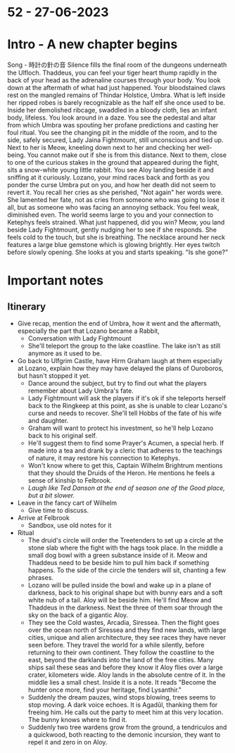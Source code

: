 # 52 - 27-06-2023
# Intro - A new chapter begins
Song - 時計の針の音
Silence fills the final room of the dungeons underneath the Ulfloch. Thaddeus, you can feel your tiger heart thump rapidly in the back of your head as the adrenaline courses through your body. You look down at the aftermath of what had just happened. Your bloodstained claws rest on the mangled remains of Thindar Holstice, Umbra. What is left inside her ripped robes is barely recognizable as the half elf she once used to be. Inside her demolished ribcage, swaddled in a bloody cloth, lies an infant body, lifeless. You look around in a daze. You see the pedestal and altar from which Umbra was spouting her profane predictions and casting her foul ritual. You see the changing pit in the middle of the room, and to the side, safely secured, Lady Jaina Fightmount, still unconscious and tied up. Next to her is Meow, kneeling down next to her and checking her well-being. You cannot make out if she is from this distance. Next to them, close to one of the curious stakes in the ground that appeared during the fight, sits a snow-white young little rabbit. You see Aloy landing beside it and sniffing at it curiously.
Lozano, your mind races back and forth as you ponder the curse Umbra put on you, and how her death did not seem to revert it. You recall her cries as she perished, "Not again" her words were. She lamented her fate, not as cries from someone who was going to lose it all, but as someone who was facing an annoying setback. You feel weak, diminished even. The world seems large to you and your connection to Ketephys feels strained. What just happened, did you win?
Meow, you land beside Lady Fightmount, gently nudging her to see if she responds. She feels cold to the touch, but she is breathing. The necklace around her neck features a large blue gemstone which is glowing brightly. Her eyes twitch before slowly opening. She looks at you and starts speaking. "Is she gone?"
# Important notes
## Itinerary
- Give recap, mention the end of Umbra, how it went and the aftermath, especially the part that Lozano became a Rabbit, 
    - Conversation with Lady Fightmount
    - She'll teleport the group to the lake coastline. The lake isn't as still anymore as it used to be.
- Go back to Ulfgrim Castle, have Hirm Graham laugh at them especially at Lozano, explain how they may have delayed the plans of Ouroboros, but hasn't stopped it yet. 
    - Dance around the subject, but try to find out what the players remember about Lady Umbra's fate.
    - Lady Fightmount will ask the players if it's ok if she teleports herself back to the Ringkeep at this point, as she is unable to clear Lozano's curse and needs to recover. She'll tell Hobbs of the fate of his wife and daughter.
    - Graham will want to protect his investment, so he'll help Lozano back to his original self.
    - He'll suggest them to find some Prayer's Acumen, a special herb. If made into a tea and drank by a cleric that adheres to the teachings of nature, it may restore his connection to Ketephys.
    - Won't know where to get this, Captain Wilhelm Brightrum mentions that they should the Druids of the Heron. He mentions he feels a sense of kinship to Felbrook.
    - *Laugh like Ted Danson at the end of season one of the Good place, but a bit slower.*
- Leave in the fancy cart of Wilhelm 
    - Give time to discuss.
- Arrive at Felbrook 
    - Sandbox, use old notes for it
- Ritual 
    - The druid's circle will order the Treetenders to set up a circle at the stone slab where the fight with the hags took place. In the middle a small dog bowl with a green substance inside of it. Meow and Thaddeus need to be beside him to pull him back if something happens. To the side of the circle the tenders will sit, chanting a few phrases.
    - Lozano will be pulled inside the bowl and wake up in a plane of darkness, back to his original shape but with bunny ears and a soft white nub of a tail. Aloy will be beside him. He'll find Meow and Thaddeus in the darkness. Next the three of them soar through the sky on the back of a gigantic Aloy.
    - They see the Cold wastes, Arcadia, Siressea. Then the flight goes over the ocean north of Siressea and they find new lands, with large cities, unique and alien architecture, they see races they have never seen before. They travel the world for a while silently, before returning to their own continent. They follow the coastline to the east, beyond the darklands into the land of the free cities. Many ships sail these seas and before they know it Aloy flies over a large crater, kilometers wide. Aloy lands in the absolute centre of it. In the middle lies a small chest. Inside it is a note. It reads "Become the hunter once more, find your heritage, find Lysanthir."
    - Suddenly the dream pauzes, wind stops blowing, trees seems to stop moving. A dark voice echoes. It is Agadûl, thanking them for freeing him. He calls out the party to meet him at this very location. The bunny knows where to find it.
    - Suddenly two tree wardens grow from the ground, a tendriculos and a quickwood, both reacting to the demonic incursion, they want to repel it and zero in on Aloy.
